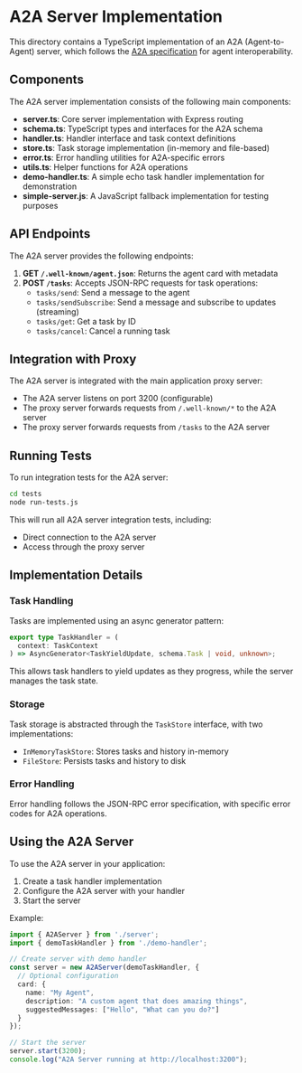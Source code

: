 # A2A Server Implementation

This directory contains a TypeScript implementation of an A2A (Agent-to-Agent) server, which follows the [A2A specification](https://github.com/ai-agents/a2a) for agent interoperability.

## Components

The A2A server implementation consists of the following main components:

- **server.ts**: Core server implementation with Express routing
- **schema.ts**: TypeScript types and interfaces for the A2A schema
- **handler.ts**: Handler interface and task context definitions
- **store.ts**: Task storage implementation (in-memory and file-based)
- **error.ts**: Error handling utilities for A2A-specific errors
- **utils.ts**: Helper functions for A2A operations
- **demo-handler.ts**: A simple echo task handler implementation for demonstration
- **simple-server.js**: A JavaScript fallback implementation for testing purposes

## API Endpoints

The A2A server provides the following endpoints:

1. **GET `/.well-known/agent.json`**: Returns the agent card with metadata
2. **POST `/tasks`**: Accepts JSON-RPC requests for task operations:
   - `tasks/send`: Send a message to the agent
   - `tasks/sendSubscribe`: Send a message and subscribe to updates (streaming)
   - `tasks/get`: Get a task by ID
   - `tasks/cancel`: Cancel a running task

## Integration with Proxy

The A2A server is integrated with the main application proxy server:

- The A2A server listens on port 3200 (configurable)
- The proxy server forwards requests from `/.well-known/*` to the A2A server
- The proxy server forwards requests from `/tasks` to the A2A server

## Running Tests

To run integration tests for the A2A server:

```bash
cd tests
node run-tests.js
```

This will run all A2A server integration tests, including:
- Direct connection to the A2A server
- Access through the proxy server

## Implementation Details

### Task Handling

Tasks are implemented using an async generator pattern:

```typescript
export type TaskHandler = (
  context: TaskContext
) => AsyncGenerator<TaskYieldUpdate, schema.Task | void, unknown>;
```

This allows task handlers to yield updates as they progress, while the server manages the task state.

### Storage

Task storage is abstracted through the `TaskStore` interface, with two implementations:

- `InMemoryTaskStore`: Stores tasks and history in-memory
- `FileStore`: Persists tasks and history to disk

### Error Handling

Error handling follows the JSON-RPC error specification, with specific error codes for A2A operations.

## Using the A2A Server

To use the A2A server in your application:

1. Create a task handler implementation
2. Configure the A2A server with your handler
3. Start the server

Example:

```typescript
import { A2AServer } from './server';
import { demoTaskHandler } from './demo-handler';

// Create server with demo handler
const server = new A2AServer(demoTaskHandler, {
  // Optional configuration
  card: {
    name: "My Agent",
    description: "A custom agent that does amazing things",
    suggestedMessages: ["Hello", "What can you do?"]
  }
});

// Start the server
server.start(3200);
console.log("A2A Server running at http://localhost:3200");
```
